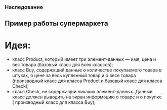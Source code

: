 ### Наследование
## Пример работы супермаркета
# Идея:
* класс Product, который имеет три элемент-данных — имя, цена и вес товара (базовый класс для всех классов);
* класс  Buy, содержащий данные о количестве покупаемого товара в штуках, о цене за весь купленный товар и  о весе товара (производный класс для класса Product и базовый класс для класса Check);
* класс Check, не содержащий никаких элемент-данных. Данный класс должен выводить на экран информацию о товаре и о покупке ( производный класс для класса Buy);
